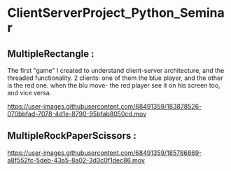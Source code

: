 # ClientServerProject_Python_Seminar

## MultipleRectangle :
  The first "game" I created to understand client-server architecture, and the threaded functionality.
  2 clients: one of them the blue player, and the other is the red one. when the blu move- the red player see it on his screen too, and vice versa.

https://user-images.githubusercontent.com/68491359/183878526-070bbfad-7078-4d1e-8790-95bfab8050cd.mov

## MultipleRockPaperScissors :

https://user-images.githubusercontent.com/68491359/185786869-a8f552fc-5deb-43a5-8a02-3d3c0f1dec86.mov





